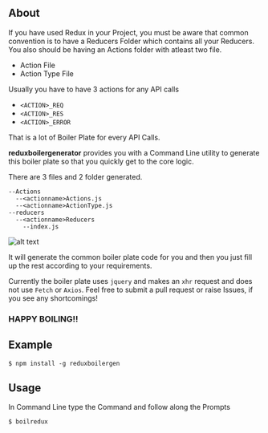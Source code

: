 ## About


If you have used Redux in your Project, you must be aware that common convention is
to have a Reducers Folder which contains all your Reducers.
You also should be having an Actions folder with atleast two file.

* Action File
* Action Type File

Usually you have to have 3 actions for any API calls

* `<ACTION>_REQ`
* `<ACTION>_RES`
* `<ACTION>_ERROR`

That is a lot of Boiler Plate for every API Calls.

**reduxboilergenerator** provides you with a Command Line utility to generate this boiler plate so that you quickly get to the core logic.

There are 3 files and 2 folder generated.

```
--Actions
  --<actionname>Actions.js
  --<actionname>ActionType.js
--reducers
  --<actionname>Reducers
    --index.js
```

![alt text](https://media.giphy.com/media/8Flt5u1QxYpbFeMSUH/giphy.gif)

It will generate the common boiler plate code for you and then you just fill up the rest according to your 
requirements.

Currently the boiler plate uses `jquery` and makes an `xhr` request and does not use `Fetch` or `Axios`.
Feel free to submit a pull request or raise Issues, if you see any shortcomings!

### HAPPY BOILING!!

## Example

```
$ npm install -g reduxboilergen
```

## Usage

In Command Line type the Command and follow along the Prompts

```
$ boilredux
```

